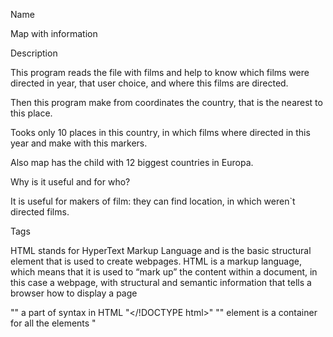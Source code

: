 Name

Map with information

Description

This program reads the file with 
films and help to know which films 
were directed in year, 
that user choice, and where this films
are directed. 

Then this program make from coordinates
the country, that is the nearest to 
this place.

Tooks only 10 places in this country,
in which films where directed in 
this year and make with this markers.

Also map has the child with 12 
biggest countries in Europa.

Why is it useful and for who?

It is useful for makers of film: 
they can find location, in which weren`t
directed films.

Tags

HTML stands for HyperText Markup 
Language and is the basic structural
element that is used to create 
webpages. HTML is a markup language,
which means that it is used to 
“mark up” the content within a document,
in this case a webpage, with structural
and semantic information that tells
a browser how to display a page

"<!DOCTYPE html>" a part of syntax in
 HTML "</!DOCTYPE html>"
"<head>" element is a container for all the
elements 
"<script>" is used to define a client-side 
"<meta>" provides metadata about the HTML 
 document
"<style>"  used to define style information
 
In all...

That can be useful for film maker and
 for other students.

Example of work
Please enter a year you would like to have a map: 2017
Please enter your location (format: lat, long): 19.4424, -99.1310
And wait...
Results should be:
![](1.png)
![](2.png)
![](3.png)

What can we update?

More work with all coordinates.





